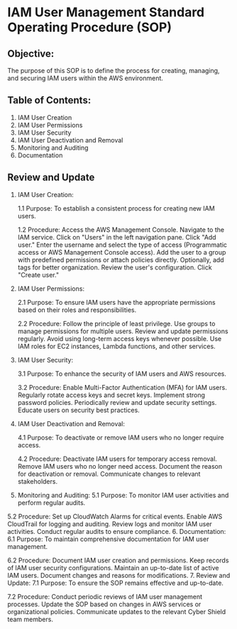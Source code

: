 # IAM User Management Standard Operating Procedure (SOP)
## Objective:

The purpose of this SOP is to define the process for creating, managing, and securing IAM users within the AWS environment.

## Table of Contents:
1. IAM User Creation
2. IAM User Permissions
3. IAM User Security
4. IAM User Deactivation and Removal
5. Monitoring and Auditing
6. Documentation

## Review and Update
1. IAM User Creation:


    1.1 Purpose:
        To establish a consistent process for creating new IAM users.

    1.2 Procedure:
        Access the AWS Management Console.
        Navigate to the IAM service.
        Click on "Users" in the left navigation pane.
        Click "Add user."
        Enter the username and select the type of access (Programmatic access or AWS Management Console access).
        Add the user to a group with predefined permissions or attach policies directly.
        Optionally, add tags for better organization.
        Review the user's configuration.
        Click "Create user."
2. IAM User Permissions:


    2.1 Purpose:
        To ensure IAM users have the appropriate permissions based on their roles and responsibilities.

    2.2 Procedure:
        Follow the principle of least privilege.
        Use groups to manage permissions for multiple users.
        Review and update permissions regularly.
        Avoid using long-term access keys whenever possible.
        Use IAM roles for EC2 instances, Lambda functions, and other services.
3. IAM User Security:


    3.1 Purpose:
        To enhance the security of IAM users and AWS resources.

    3.2 Procedure:
        Enable Multi-Factor Authentication (MFA) for IAM users.
        Regularly rotate access keys and secret keys.
        Implement strong password policies.
        Periodically review and update security settings.
        Educate users on security best practices.
4. IAM User Deactivation and Removal:


    4.1 Purpose:
        To deactivate or remove IAM users who no longer require access.

    4.2 Procedure:
        Deactivate IAM users for temporary access removal.
        Remove IAM users who no longer need access.
        Document the reason for deactivation or removal.
        Communicate changes to relevant stakeholders.
5. Monitoring and Auditing:
5.1 Purpose:
To monitor IAM user activities and perform regular audits.

5.2 Procedure:
Set up CloudWatch Alarms for critical events.
Enable AWS CloudTrail for logging and auditing.
Review logs and monitor IAM user activities.
Conduct regular audits to ensure compliance.
6. Documentation:
6.1 Purpose:
To maintain comprehensive documentation for IAM user management.

6.2 Procedure:
Document IAM user creation and permissions.
Keep records of IAM user security configurations.
Maintain an up-to-date list of active IAM users.
Document changes and reasons for modifications.
7. Review and Update:
7.1 Purpose:
To ensure the SOP remains effective and up-to-date.

7.2 Procedure:
Conduct periodic reviews of IAM user management processes.
Update the SOP based on changes in AWS services or organizational policies.
Communicate updates to the relevant Cyber Shield team members.
